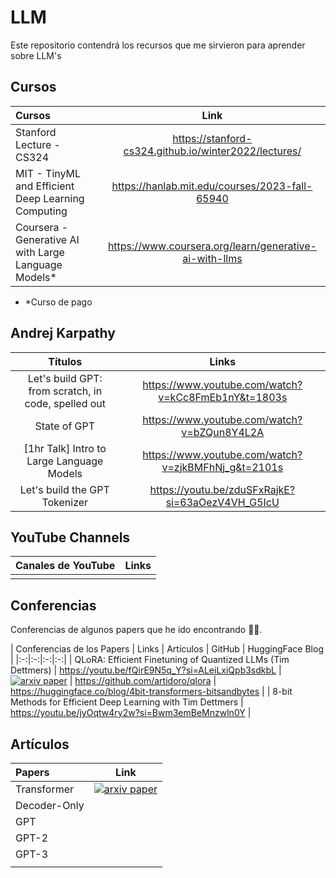 # LLM
Este repositorio contendrá los recursos que me sirvieron para aprender sobre LLM's

## Cursos

| Cursos | Link |
|:-|:-:|
| Stanford Lecture - CS324 | https://stanford-cs324.github.io/winter2022/lectures/ |
|  MIT - TinyML and Efficient Deep Learning Computing |  https://hanlab.mit.edu/courses/2023-fall-65940 |
|  Coursera - Generative AI with Large Language Models* |  https://www.coursera.org/learn/generative-ai-with-llms |

* *Curso de pago

## Andrej Karpathy 

| Títulos | Links |
|:-:|:-:|
| Let's build GPT: from scratch, in code, spelled out | https://www.youtube.com/watch?v=kCc8FmEb1nY&t=1803s |
| State of GPT | https://www.youtube.com/watch?v=bZQun8Y4L2A |
| [1hr Talk] Intro to Large Language Models | https://www.youtube.com/watch?v=zjkBMFhNj_g&t=2101s |
| Let's build the GPT Tokenizer | https://youtu.be/zduSFxRajkE?si=63aOezV4VH_G5IcU |

## YouTube Channels

| Canales de YouTube | Links |
|:-:|:-:|
|    |    |

## Conferencias

Conferencias de algunos papers que he ido encontrando 👌🏼.

| Conferencias de los Papers | Links | Artículos | GitHub | HuggingFace Blog |
|:-:|:-:|:-:|:-:|
|  QLoRA: Efficient Finetuning of Quantized LLMs (Tim Dettmers)  |  https://youtu.be/fQirE9N5q_Y?si=ALeiLxiQpb3sdkbL  |  [![arxiv paper](https://img.shields.io/badge/arXiv-Paper-red)](https://arxiv.org/abs/2305.14314)  | https://github.com/artidoro/qlora |  https://huggingface.co/blog/4bit-transformers-bitsandbytes |
| 8-bit Methods for Efficient Deep Learning with Tim Dettmers | https://youtu.be/jyOqtw4ry2w?si=Bwm3emBeMnzwln0Y |

## Artículos 

| Papers | Link |
|:-|:-:|
| Transformer | [![arxiv paper](https://img.shields.io/badge/arXiv-Paper-red)](https://arxiv.org/abs/1706.03762) |
|  Decoder-Only |   |
| GPT |   |
| GPT-2 |  |
| GPT-3 |  |
|    |     |
